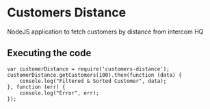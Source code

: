# Customers Distance
NodeJS application to fetch customers by distance from intercom HQ


## Executing the code

```
var customerDistance = require('customers-distance');
customerDistance.getCustomers(100).then(function (data) {
	console.log("Filtered & Sorted Customer", data);
}, function (err) {
	console.log("Error", err);
});
```
